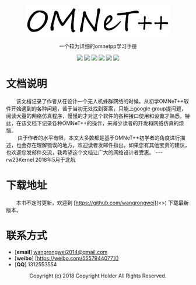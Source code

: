 <p align="center">
  <a href="https://reach.tech/router/">
    <img alt="Reach Router" src="./img/logo-horizontal.png" width="400">
  </a>
</p>

<p align="center">
  一个较为详细的omnetpp学习手册
</p>

<p align="center">
  <a href="https://www.npmjs.com/package/@reach/router"><img src="https://img.shields.io/npm/v/@reach/router.svg?style=flat-square"></a>
  <a href="https://www.npmjs.com/package/@reach/router"><img src="https://img.shields.io/npm/dm/@reach/router.svg?style=flat-square"></a>
  <a href="https://travis-ci.org/reach/router"><img src="https://img.shields.io/travis/reach/router/master.svg?style=flat-square"></a>
  <a href="https://github.com/wangrongwei/OMNeTpp_Manual/stargazers"><img src="https://img.shields.io/github/stars/wangrongwei/OMNeTpp_Manual.svg?style=flat&label=Star"></a>
  <a href="https://github.com/wangrongwei/OMNeTpp_Manual/fork"><img src="https://img.shields.io/github/forks/wangrongwei/OMNeTpp_Manual.svg?style=flat&label=Fork"></a>
  <a href="https://github.com/wangrongwei/OMNeTpp_Manual/watchers"><img src="https://img.shields.io/github/watchers/wangrongwei/OMNeTpp_Manual.svg?style=flat&label=Watch"></a>

</p>

# 文档说明

&#160; &#160; &#160; &#160;该文档记录了作者从在设计一个无人机蜂群网络的时候，从初学OMNeT++软件开始遇到的各种问题，苦于当初无处找到答案，只能上google group提问题，阅读大量的网络仿真程序，慢慢的才对这个软件的各种接口使用和设置才熟悉，特此，在该文档下记录各种OMNeT++的操作，来减少读者的开发和网络仿真的烦恼。</br>
&#160; &#160; &#160; &#160; 由于作者的水平有限，本文大多数都是基于OMNeT++初学者的角度进行描述，也会存在理解错误的地方，欢迎读者发邮件指出，如果您有其他宝贵的建议，也欢迎您发邮件交流，我希望这个文档让广大的网络设计者受惠。 ---rw23Kernel 2018年5月于北航

# 下载地址

&#160; &#160; &#160; &#160;本书不定时更新，欢迎到
[https://github.com/wangrongwei](<>)
下载最新版本。</br>
# 联系方式

-   [**email**] wangrongwei2014@gmail.com
-   [**weibo**] [https://weibo.com/5557944077]()
-   [**QQ**] 1312553554

<div align="center">

Copyright (c) 2018 Copyright Holder All Rights Reserved.

</div>
